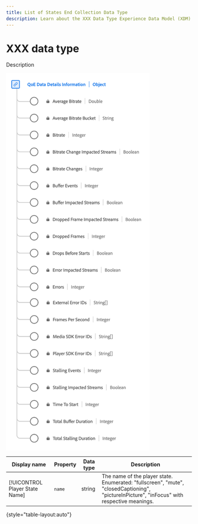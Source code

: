 ```yaml
---
title: List of States End Collection Data Type
description: Learn about the XXX Data Type Experience Data Model (XDM) data type.
---
```

# XXX data type

Description

![A diagram of XXX data type.](../images/data-types/qoe-data-details-information.png)

| Display name      | Property       | Data type | Description                                  |
|-------------------|----------------|-----------|----------------------------------------------|
| [!UICONTROL Player State Name] | `name`       | string    | The name of the player state. Enumerated: "fullscreen", "mute", "closedCaptioning", "pictureInPicture", "inFocus" with respective meanings. |

{style="table-layout:auto"}
